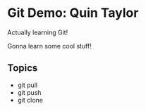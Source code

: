 # Git Demo: Quin Taylor

Actually learning Git!

Gonna learn some cool stuff!

## Topics
- git pull
- git push
- git clone
